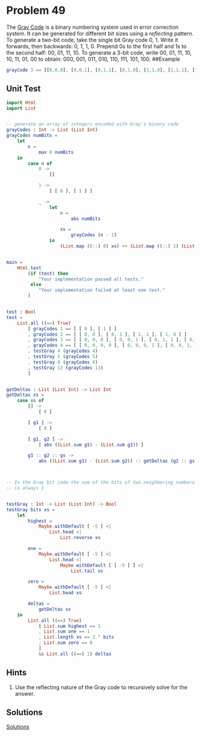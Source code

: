 # Problem 49
The [Gray Code](http://mathworld.wolfram.com/GrayCode.html) is a binary numbering system used in error correction system. It can be generated for different bit sizes using a *reflecting* pattern. To generate a two-bit code, take the single bit Gray code 0, 1. Write it forwards, then backwards: 0, 1, 1, 0. Prepend 0s to the first half and 1s to the second half: 00, 01, 11, 10. To generate a 3-bit code, write 00, 01, 11, 10, 10, 11, 01, 00 to obtain: 000, 001, 011, 010, 110, 111, 101, 100.
##Example
```elm
grayCode 3 == [[0,0,0], [0,0,1], [0,1,1], [0,1,0], [1,1,0], [1,1,1], [1,0,1], [1,0,0]]
```
## Unit Test
```elm
import Html
import List


-- generate an array of integers encoded with Gray's binary code
grayCodes : Int -> List (List Int)
grayCodes numBits =
    let
        n =
            max 0 numBits
    in
        case n of
            0 ->
                []

            1 ->
                [ [ 0 ], [ 1 ] ]

            _ ->
                let
                    n =
                        abs numBits

                    xs =
                        grayCodes (n - 1)
                in
                    (List.map ((::) 0) xs) ++ (List.map ((::) 1) (List.reverse xs))


main =
    Html.text
        (if (test) then
            "Your implementation passed all tests."
         else
            "Your implementation failed at least one test."
        )


test : Bool
test =
    List.all ((==) True)
        [ grayCodes 1 == [ [ 0 ], [ 1 ] ]
        , grayCodes 2 == [ [ 0, 0 ], [ 0, 1 ], [ 1, 1 ], [ 1, 0 ] ]
        , grayCodes 3 == [ [ 0, 0, 0 ], [ 0, 0, 1 ], [ 0, 1, 1 ], [ 0, 1, 0 ], [ 1, 1, 0 ], [ 1, 1, 1 ], [ 1, 0, 1 ], [ 1, 0, 0 ] ]
        , grayCodes 4 == [ [ 0, 0, 0, 0 ], [ 0, 0, 0, 1 ], [ 0, 0, 1, 1 ], [ 0, 0, 1, 0 ], [ 0, 1, 1, 0 ], [ 0, 1, 1, 1 ], [ 0, 1, 0, 1 ], [ 0, 1, 0, 0 ], [ 1, 1, 0, 0 ], [ 1, 1, 0, 1 ], [ 1, 1, 1, 1 ], [ 1, 1, 1, 0 ], [ 1, 0, 1, 0 ], [ 1, 0, 1, 1 ], [ 1, 0, 0, 1 ], [ 1, 0, 0, 0 ] ]
        , testGray 4 (grayCodes 4)
        , testGray 5 (grayCodes 5)
        , testGray 8 (grayCodes 8)
        , testGray 13 (grayCodes 13)
        ]


getDeltas : List (List Int) -> List Int
getDeltas xs =
    case xs of
        [] ->
            [ 0 ]

        [ g1 ] ->
            [ 0 ]

        [ g1, g2 ] ->
            [ abs ((List.sum g1) - (List.sum g2)) ]

        g1 :: g2 :: gs ->
            abs ((List.sum g1) - (List.sum g2)) :: getDeltas (g2 :: gs)



-- In the Gray bit code the sum of the bits of two neighboring numbers
-- is always 1


testGray : Int -> List (List Int) -> Bool
testGray bits xs =
    let
        highest =
            Maybe.withDefault [ -5 ] <|
                List.head <|
                    List.reverse xs

        one =
            Maybe.withDefault [ -5 ] <|
                List.head <|
                    Maybe.withDefault [ [ -5 ] ] <|
                        List.tail xs

        zero =
            Maybe.withDefault [ -5 ] <|
                List.head xs

        deltas =
            getDeltas xs
    in
        List.all ((==) True)
            [ List.sum highest == 1
            , List.sum one == 1
            , List.length xs == 2 ^ bits
            , List.sum zero == 0
            ]
            && List.all ((==) 1) deltas

```
## Hints
1. Use the reflecting nature of the Gray code to recursively solve for the answer.

## Solutions
[Solutions](../s/s49.md)
